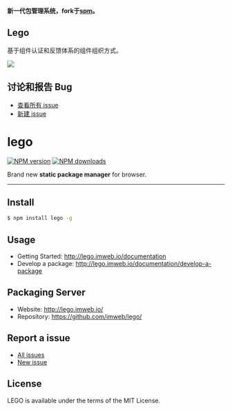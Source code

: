 **新一代包管理系统，fork于[spm](https://github.com/spmjs/spm)。**

## Lego

基于组件认证和反馈体系的组件组织方式。

![](http://lego.imweb.io/img/logo_95.png)


## 讨论和报告 Bug

* [查看所有 issue](https://github.com/imweb/lego/issues)
* [新建 issue](https://github.com/imweb/lego/issues/new)


# lego

[![NPM version](https://img.shields.io/npm/v/lego.svg?style=flat)](https://npmjs.org/package/lego)
[![NPM downloads](http://img.shields.io/npm/dm/lego.svg?style=flat)](https://npmjs.org/package/lego)

Brand new **static package manager** for browser.

---

## Install

```bash
$ npm install lego -g
```

## Usage

- Getting Started: http://lego.imweb.io/documentation
- Develop a package: http://lego.imweb.io/documentation/develop-a-package

## Packaging Server

- Website: http://lego.imweb.io/
- Repository: https://github.com/imweb/lego/

## Report a issue

* [All issues](https://github.com/imweb/lego/issues)
* [New issue](https://github.com/imweb/lego/issues/new)

## License

LEGO is available under the terms of the MIT License.
